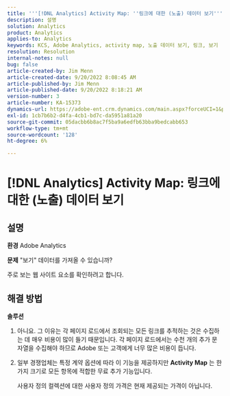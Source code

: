 ```yaml
---
title: '''[!DNL Analytics] Activity Map: ''링크에 대한 (노출) 데이터 보기'''
description: 설명
solution: Analytics
product: Analytics
applies-to: Analytics
keywords: KCS, Adobe Analytics, activity map, 노출 데이터 보기, 링크, 보기
resolution: Resolution
internal-notes: null
bug: false
article-created-by: Jim Menn
article-created-date: 9/20/2022 8:08:45 AM
article-published-by: Jim Menn
article-published-date: 9/20/2022 8:18:21 AM
version-number: 3
article-number: KA-15373
dynamics-url: https://adobe-ent.crm.dynamics.com/main.aspx?forceUCI=1&pagetype=entityrecord&etn=knowledgearticle&id=80e75a6f-bb38-ed11-9db1-0022480866ad
exl-id: 1cb7b6b2-d4fa-4cb1-bd7c-da5951a81a20
source-git-commit: 05dacbb6b8ac7f5ba9a6edfb63bba9bedcabb653
workflow-type: tm+mt
source-wordcount: '128'
ht-degree: 6%

---
```


# [!DNL Analytics] Activity Map: 링크에 대한 (노출) 데이터 보기

## 설명


<b>환경</b>
Adobe Analytics

<b>문제</b>
&quot;보기&quot; 데이터를 가져올 수 있습니까?

주로 보는 웹 사이트 요소를 확인하려고 합니다.


## 해결 방법


<b>솔루션</b>

1. 아니요. 그 이유는 각 페이지 로드에서 조회되는 모든 링크를 추적하는 것은 수집하는 데 매우 비용이 많이 들기 때문입니다. 각 페이지 로드에서는 수천 개의 추가 문자열을 수집해야 하므로 Adobe 또는 고객에게 너무 많은 비용이 듭니다.
2. 일부 경쟁업체는 특정 계약 옵션에 따라 이 기능을 제공하지만 <b>Activity Map</b> 는 한 가지 크기로 모든 항목에 적합한 무료 추가 기능입니다.

   사용자 정의 컬렉션에 대한 사용자 정의 가격은 현재 제공되는 가격이 아닙니다.
